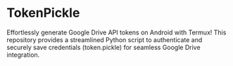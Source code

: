 # TokenPickle
Effortlessly generate Google Drive API tokens on Android with Termux! This repository provides a streamlined Python script to authenticate and securely save credentials (token.pickle) for seamless Google Drive integration.

